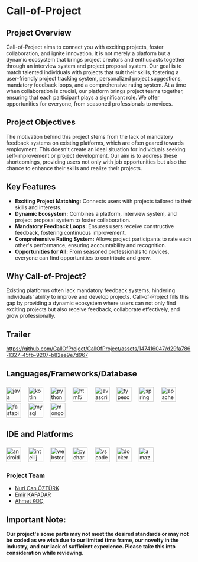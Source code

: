 <h1 align="left">Call-of-Project</h1>

###

## Project Overview

Call-of-Project aims to connect you with exciting projects, foster collaboration, and ignite innovation. It is not merely a platform but a dynamic ecosystem that brings project creators and enthusiasts together through an interview system and project proposal system. Our goal is to match talented individuals with projects that suit their skills, fostering a user-friendly project tracking system, personalized project suggestions, mandatory feedback loops, and a comprehensive rating system. At a time when collaboration is crucial, our platform brings project teams together, ensuring that each participant plays a significant role. We offer opportunities for everyone, from seasoned professionals to novices.

## Project Objectives

The motivation behind this project stems from the lack of mandatory feedback systems on existing platforms, which are often geared towards employment. This doesn't create an ideal situation for individuals seeking self-improvement or project development. Our aim is to address these shortcomings, providing users not only with job opportunities but also the chance to enhance their skills and realize their projects.

## Key Features

- **Exciting Project Matching:** Connects users with projects tailored to their skills and interests.
- **Dynamic Ecosystem:** Combines a platform, interview system, and project proposal system to foster collaboration.
- **Mandatory Feedback Loops:** Ensures users receive constructive feedback, fostering continuous improvement.
- **Comprehensive Rating System:** Allows project participants to rate each other's performance, ensuring accountability and recognition.
- **Opportunities for All:** From seasoned professionals to novices, everyone can find opportunities to contribute and grow.

## Why Call-of-Project?

Existing platforms often lack mandatory feedback systems, hindering individuals' ability to improve and develop projects. Call-of-Project fills this gap by providing a dynamic ecosystem where users can not only find exciting projects but also receive feedback, collaborate effectively, and grow professionally.

## Trailer
https://github.com/CallOfProject/CallOfProject/assets/147416047/d29fa786-1327-45fb-9207-b82ee9e7d967



<h2 align="left">Languages/Frameworks/Database</h2>

###

<div align="left">
  <img src="https://cdn.jsdelivr.net/gh/devicons/devicon/icons/java/java-original.svg" height="40" alt="java logo"  />
  <img width="12" />
  <img src="https://cdn.jsdelivr.net/gh/devicons/devicon/icons/kotlin/kotlin-original.svg" height="40" alt="kotlin logo"  />
  <img width="12" />
  <img src="https://cdn.jsdelivr.net/gh/devicons/devicon/icons/python/python-original.svg" height="40" alt="python logo"  />
  <img width="12" />
  <img src="https://cdn.jsdelivr.net/gh/devicons/devicon/icons/html5/html5-original.svg" height="40" alt="html5 logo"  />
  <img width="12" />
  <img src="https://cdn.jsdelivr.net/gh/devicons/devicon/icons/javascript/javascript-original.svg" height="40" alt="javascript logo"  />
  <img width="12" />
  <img src="https://cdn.jsdelivr.net/gh/devicons/devicon/icons/typescript/typescript-original.svg" height="40" alt="typescript logo"  />
  <img width="12" />
  <img src="https://cdn.jsdelivr.net/gh/devicons/devicon/icons/spring/spring-original.svg" height="40" alt="spring logo"  />
  <img width="12" />
  <img src="https://cdn.jsdelivr.net/gh/devicons/devicon/icons/apachekafka/apachekafka-original.svg" height="40" alt="apachekafka logo"  />
  <img width="12" />
  <img src="https://cdn.jsdelivr.net/gh/devicons/devicon/icons/fastapi/fastapi-original.svg" height="40" alt="fastapi logo"  />
  <img width="12" />
  <img src="https://cdn.jsdelivr.net/gh/devicons/devicon/icons/mysql/mysql-original.svg" height="40" alt="mysql logo"  />
  <img width="12" />
  <img src="https://cdn.jsdelivr.net/gh/devicons/devicon/icons/mongodb/mongodb-original.svg" height="40" alt="mongodb logo"  />
</div>

###

<h2 align="left">IDE and Platforms</h2>

###

<div align="left">
  <img src="https://cdn.jsdelivr.net/gh/devicons/devicon/icons/androidstudio/androidstudio-original.svg" height="40" alt="androidstudio logo"  />
  <img width="12" />
  <img src="https://cdn.jsdelivr.net/gh/devicons/devicon/icons/intellij/intellij-original.svg" height="40" alt="intellij logo"  />
  <img width="12" />
  <img src="https://cdn.jsdelivr.net/gh/devicons/devicon/icons/webstorm/webstorm-original.svg" height="40" alt="webstorm logo"  />
  <img width="12" />
  <img src="https://cdn.jsdelivr.net/gh/devicons/devicon/icons/pycharm/pycharm-original.svg" height="40" alt="pycharm logo"  />
  <img width="12" />
  <img src="https://cdn.jsdelivr.net/gh/devicons/devicon/icons/vscode/vscode-original.svg" height="40" alt="vscode logo"  />
  <img width="12" />
  <img src="https://cdn.jsdelivr.net/gh/devicons/devicon/icons/docker/docker-original.svg" height="40" alt="docker logo"  />
  <img width="12" />
  <img src="https://cdn.jsdelivr.net/gh/devicons/devicon/icons/amazonwebservices/amazonwebservices-plain-wordmark.svg" height="40" alt="amazonwebservices logo"  />
</div>

###

### Project Team
- [Nuri Can ÖZTÜRK](https://github.com/nuricanozturk01)
- [Emir KAFADAR](https://github.com/EmirKafadar)
- [Ahmet KOÇ](https://github.com/ahmetkoc35)

## Important Note:
__Our project's some parts may not meet the desired standards or may not be coded as we wish due to our limited time frame, our novelty in the industry, and our lack of sufficient experience. Please take this into consideration while reviewing.__
